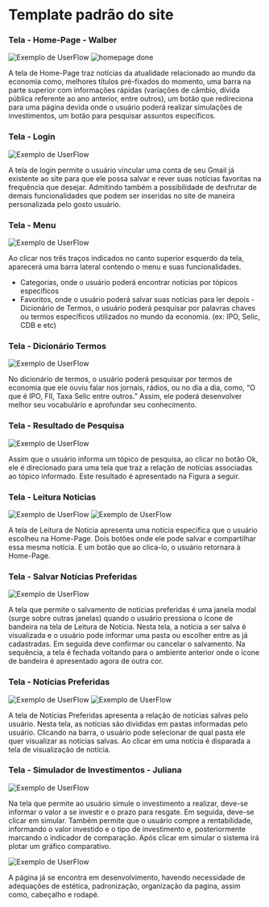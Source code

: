# Template padrão do site

### Tela - Home-Page - Walber
![Exemplo de UserFlow](img/home.PNG) 
![homepage done](https://user-images.githubusercontent.com/103972585/169180872-138ace64-780d-4556-9a48-02b9d462d0f2.png)


A tela de Home-Page traz notícias da atualidade relacionado ao mundo da economia como, melhores títulos pré-fixados do momento, uma barra na parte superior com informações rápidas (variações de câmbio, dívida pública referente ao ano anterior, entre outros), um botão que redireciona para uma página devida onde o usuário poderá realizar simulações de investimentos, um botão para pesquisar assuntos específicos.


### Tela - Login
![Exemplo de UserFlow](img/login.PNG)

A tela de login permite o usuário vincular uma conta de seu Gmail já existente ao site para que ele possa salvar e rever suas notícias favoritas na frequência que desejar. Admitindo também a possibilidade de desfrutar de demais funcionalidades que podem ser inseridas no site de maneira personalizada pelo gosto usuário.

### Tela - Menu
![Exemplo de UserFlow](img/menu.PNG)

Ao clicar nos três traços indicados no canto superior esquerdo da tela, aparecerá uma barra lateral contendo o menu e suas funcionalidades.
-	Categorias, onde o usuário poderá encontrar notícias por tópicos específicos
-	Favoritos, onde o usuário poderá salvar suas notícias para ler depois 
-Dicionário de Termos, o usuário poderá pesquisar por palavras chaves ou termos específicos utilizados no mundo da economia. (ex: IPO, Selic, CDB e etc)

### Tela - Dicionário Termos
![Exemplo de UserFlow](img/dicionario.PNG)

No dicionário de termos, o usuário poderá pesquisar por termos de economia que ele ouviu falar nos jornais, rádios, ou no dia a dia, como, “O que é IPO, FII, Taxa Selic entre outros.” Assim, ele poderá desenvolver melhor seu vocabulário e aprofundar seu conhecimento.

### Tela - Resultado de Pesquisa
![Exemplo de UserFlow](img/pesquisa.PNG)

Assim que o usuário informa um tópico de pesquisa, ao clicar no botão Ok, ele é direcionado para uma tela que traz a relação de notícias associadas ao tópico informado. Este resultado é apresentado na Figura a seguir.

### Tela - Leitura Noticias

![Exemplo de UserFlow](img/noticias.PNG)
![Exemplo de UserFlow](img/noticia.PNG)

A tela de Leitura de Notícia apresenta uma notícia especifica que o usuário escolheu na Home-Page. Dois botões onde ele pode salvar e compartilhar essa mesma notícia. E um botão que ao clica-lo, o usuário retornara à Home-Page.

### Tela - Salvar Notícias Preferidas
![Exemplo de UserFlow](img/favoritas.PNG)

A tela que permite o salvamento de notícias preferidas é uma janela modal (surge sobre outras janelas) quando o usuário pressiona o ícone de bandeira na tela de Leitura de Notícia. Nesta tela, a notícia a ser salva é visualizada e o usuário pode informar uma pasta ou escolher entre as já cadastradas. Em seguida deve confirmar ou cancelar o salvamento. Na sequência, a tela é fechada voltando para o ambiente anterior onde o ícone de bandeira é apresentado agora de outra cor.

### Tela - Notícias Preferidas

![Exemplo de UserFlow](img/preferidas.PNG)
![Exemplo de UserFlow](img/itenssalvos.png)

A tela de Notícias Preferidas apresenta a relação de notícias salvas pelo usuário. Nesta tela, as notícias são divididas em pastas informadas pelo usuário. Clicando na barra, o usuário pode selecionar de qual pasta ele quer visualizar as notícias salvas. Ao clicar em uma notícia é disparada a tela de visualização de notícia. 


### Tela - Simulador de Investimentos - Juliana
![Exemplo de UserFlow](img/simulador.PNG)

Na tela que permite ao usuário simule o investimento a realizar, deve-se informar o valor a se investir e o prazo para resgate. Em seguida, deve-se clicar em simular. Também permite que o usuário compre a rentabilidade, informando o valor investido e o tipo de investimento e, posteriormente marcando o indicador de comparação. Após clicar em simular o sistema irá plotar um gráfico comparativo.


![Exemplo de UserFlow](img/simule.PNG)

A página já se encontra em desenvolvimento, havendo necessidade de adequações de estética, padronização, organização da pagina, assim como, cabeçalho e rodapé.


